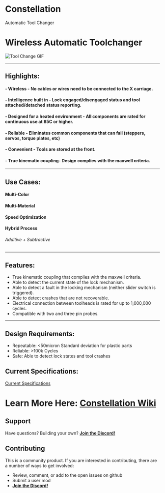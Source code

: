# Constellation
Automatic Tool Changer 
# Wireless Automatic Toolchanger

![Tool Change GIF](https://github.com/ben5459/Constellation/blob/f236eb92522ea43097289a6e2b468afcad6006df/Images/Toolchange%20GIF%20(1).gif)


***
## Highlights:
#### - Wireless - No cables or wires need to be connected to the X carriage. 
#### - Intelligence built in - Lock engaged/disengaged status and tool attached/detached status reporting.
#### - Designed for a heated environment - All components are rated for continuous use at 85C or higher.
#### - Reliable - Eliminates common components that can fail (steppers, servos, torque plates, etc)
#### - Convenient - Tools are stored at the front.
#### - True kinematic coupling- Design complies with the maxwell criteria.

***
## Use Cases:
#### Multi-Color	
#### Multi-Material
#### Speed Optimization 
#### Hybrid Process 
###### Additive + Subtractive
***

## Features:
- True kinematic coupling that complies with the maxwell criteria.
- Able to detect the current state of the lock mechanism. 
- Able to detect a fault in the locking mechanism (neither slider switch is triggered).
- Able to detect crashes that are not recoverable.
- Electrical connection between toolheads is rated for up to 1,000,000 cycles. 
- Compatible with two and three pin probes.
 
***

## Design Requirements:
- Repeatable: <50micron Standard deviation for plastic parts
- Reliable: >100k Cycles
- Safe: Able to detect lock states and tool crashes

## Current Specifications:
[Current Specifications](https://github.com/ben5459/Constellation/wiki/Current-Specifications)

# Learn More Here: [Constellation Wiki](https://github.com/ben5459/Constellation/wiki)


## Support

Have questions? Building your own? **[Join the Discord!][discord]**

## Contributing

This is a community product. If you are interested in contributing, there are a number of ways to get involved:

* Review, comment, or add to the open issues on github
* Submit a user mod
* **[Join the Discord!][discord]**

[discord]: https://discord.gg/9UcAuQNQDU
